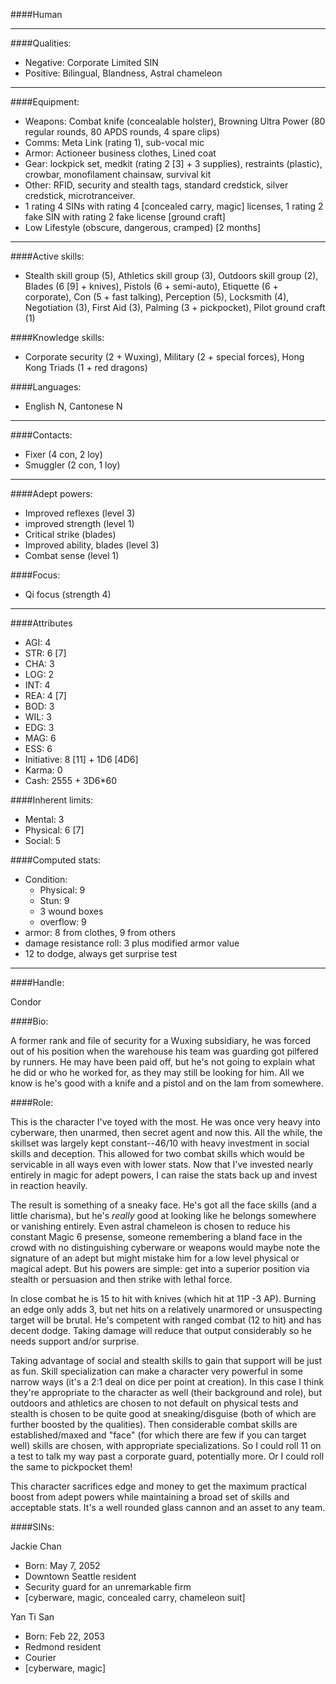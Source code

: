 ####Human

____
####Qualities:

- Negative: Corporate Limited SIN
- Positive: Bilingual, Blandness, Astral chameleon

____
####Equipment:

- Weapons: Combat knife (concealable holster), Browning Ultra Power (80 regular rounds, 80 APDS rounds, 4 spare clips)
- Comms: Meta Link (rating 1), sub-vocal mic
- Armor: Actioneer business clothes, Lined coat
- Gear: lockpick set, medkit (rating 2 [3] + 3 supplies), restraints (plastic), crowbar, monofilament chainsaw, survival kit
- Other: RFID, security and stealth tags, standard credstick, silver credstick, microtranceiver.
- 1 rating 4 SINs with rating 4 [concealed carry, magic] licenses, 1 rating 2 fake SIN with rating 2 fake license [ground craft]
- Low Lifestyle (obscure, dangerous, cramped) [2 months]

____
####Active skills:

- Stealth skill group (5), Athletics skill group (3), Outdoors skill group (2), Blades (6 [9] + knives), Pistols (6 + semi-auto), Etiquette (6 + corporate), Con (5 + fast talking), Perception (5), Locksmith (4), Negotiation (3), First Aid (3), Palming (3 + pickpocket), Pilot ground craft (1)

####Knowledge skills:

- Corporate security (2 + Wuxing), Military (2 + special forces), Hong Kong Triads (1 + red dragons)

####Languages:

- English N, Cantonese N

____
####Contacts:

- Fixer (4 con, 2 loy)
- Smuggler (2 con, 1 loy)

____
####Adept powers:

- Improved reflexes (level 3)
- improved strength (level 1)
- Critical strike (blades)
- Improved ability, blades (level 3)
- Combat sense (level 1)

####Focus:

* Qi focus (strength 4)

____
####Attributes

- AGI: 4 
- STR: 6 [7]
- CHA: 3
- LOG: 2
- INT: 4
- REA: 4 [7]
- BOD: 3
- WIL: 3
- EDG: 3
- MAG: 6
- ESS: 6
- Initiative: 8 [11] + 1D6 [4D6]
- Karma: 0
- Cash: 2555 + 3D6*60

####Inherent limits:

- Mental: 3
- Physical: 6 [7]
- Social: 5

####Computed stats:

- Condition:
	- Physical: 9
	- Stun: 9
	- 3 wound boxes
	- overflow: 9
- armor: 8 from clothes, 9 from others
- damage resistance roll: 3 plus modified armor value
- 12 to dodge, always get surprise test

____
####Handle:

Condor

####Bio:

A former rank and file of security for a Wuxing subsidiary, he was forced out of his position when the warehouse his team was guarding got pilfered by runners. He may have been paid off, but he's not going to explain what he did or who he worked for, as they may still be looking for him. All we know is he's good with a knife and a pistol and on the lam from somewhere. 

####Role:

This is the character I've toyed with the most. He was once very heavy into cyberware, then unarmed, then secret agent and now this. All the while, the skillset was largely kept constant--46/10 with heavy investment in social skills and deception. This allowed for two combat skills which would be servicable in all ways even with lower stats. Now that I've invested nearly entirely in magic for adept powers, I can raise the stats back up and invest in reaction heavily.

The result is something of a sneaky face. He's got all the face skills (and a little charisma), but he's *really* good at looking like he belongs somewhere or vanishing entirely. Even astral chameleon is chosen to reduce his constant Magic 6 presense, someone remembering a bland face in the crowd with no distinguishing cyberware or weapons would maybe note the signature of an adept but might mistake him for a low level physical or magical adept. But his powers are simple: get into a superior position via stealth or persuasion and then strike with lethal force. 

In close combat he is 15 to hit with knives (which hit at 11P -3 AP). Burning an edge only adds 3, but net hits on a relatively unarmored or unsuspecting target will be brutal. He's competent with ranged combat (12 to hit) and has decent dodge. Taking damage will reduce that output considerably so he needs support and/or surprise.

Taking advantage of social and stealth skills to gain that support will be just as fun. Skill specialization can make a character very powerful in some narrow ways (it's a 2:1 deal on dice per point at creation). In this case I think they're appropriate to the character as well (their background and role), but outdoors and athletics are chosen to not default on physical tests and stealth is chosen to be quite good at sneaking/disguise (both of which are further boosted by the qualities). Then considerable combat skills are established/maxed and "face" (for which there are few if you can target well) skills are chosen, with appropriate specializations. So I could roll 11 on a test to talk my way past a corporate guard, potentially more. Or I could roll the same to pickpocket them!

This character sacrifices edge and money to get the maximum practical boost from adept powers while maintaining a broad set of skills and acceptable stats. It's a well rounded glass cannon and an asset to any team.

####SINs:

Jackie Chan
- Born: May 7, 2052
- Downtown Seattle resident
- Security guard for an unremarkable firm
- [cyberware, magic, concealed carry, chameleon suit]

Yan Ti San
- Born: Feb 22, 2053
- Redmond resident
- Courier
- [cyberware, magic]
